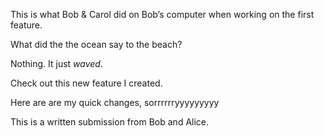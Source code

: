 This is what Bob & Carol did on Bob’s computer when working on the first feature.

What did the the ocean say to the beach?

Nothing. It just *waved*.

Check out this new feature I created.

Here are are my quick changes, sorrrrrryyyyyyyyy

This is a written submission from Bob and Alice.


